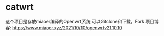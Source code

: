 # catwrt
这个项目是存放miaoer编译的Openwrt系统
可以Gitclone和下载，Fork
项目博客: https://www.miaoer.xyz/2021/10/10/openwrtv21.10.10
